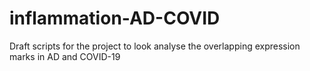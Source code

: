 # inflammation-AD-COVID
Draft scripts for the project to look analyse the overlapping expression marks in AD and COVID-19
